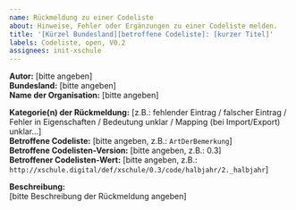 ```yaml
---
name: Rückmeldung zu einer Codeliste
about: Hinweise, Fehler oder Ergänzungen zu einer Codeliste melden.
title: '[Kürzel Bundesland][betroffene Codeliste]: [kurzer Titel]'
labels: Codeliste, open, V0.2
assignees: init-xschule
---
```


**Autor:** [bitte angeben]  
**Bundesland:** [bitte angeben]  
**Name der Organisation:** [bitte angeben]  

**Kategorie(n) der Rückmeldung:** [z.B.: fehlender Eintrag / falscher Eintrag / Fehler in Eigenschaften / Bedeutung unklar / Mapping (bei Import/Export) unklar...]  
**Betroffene Codeliste:** [bitte angeben, z.B.: `ArtDerBemerkung`]  
**Betroffene Codelisten-Version:** [bitte angeben, z.B.: 0.3]  
**Betroffener Codelisten-Wert:** [bitte angeben, z.B.: `http://xschule.digital/def/xschule/0.3/code/halbjahr/2._halbjahr`]  

**Beschreibung:**  
[bitte Beschreibung der Rückmeldung angeben]

<!--
Es wird davon ausgegangen, dass das Issue sich auf die aktuelle Version von XSchule bezieht. Sollte dies nicht der Fall sein, erwähnen Sie es bitte in der Beschreibung.
Weitere Punkte, die in der Beschreibung besonders hilfreich sind, sind zum Beispiel:  
 - Herleitung des Änderungsbedarfs aus der Verwaltungspraxis (wofür wird eine Änderung benötigt)
 - Beschreibung des Anwendungsfalls  
 - Häufigkeit des Vorkommens  
 - Bezug zu anderen Spezifikationen  

Bedeutung der Kategorien "Mapping (bei Import/Export) unklar":
  Werden XSchule-Daten in Ihr System importiert, kann es sein, dasss ein XSchule-Wert zu mehreren internen Werten passt.
  Werden Daten aus Ihrem System exportiert, kann es sein, dass zum internen Wert mehrere XSchule-Werte passen.

-->
